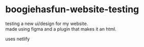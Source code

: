 # boogiehasfun-website-testing
testing a new ui/design for my website.
<br>made using figma and a plugin that makes it an html.

uses netlify
